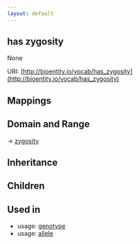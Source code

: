```yaml
---
layout: default
---
```


## has zygosity


None

URI: [http://bioentity.io/vocab/has_zygosity](http://bioentity.io/vocab/has_zygosity)
## Mappings


## Domain and Range

 -> [zygosity](Zygosity.html)

## Inheritance


## Children


## Used in

 *  usage: [genotype](Genotype.html)
 *  usage: [allele](Allele.html)
